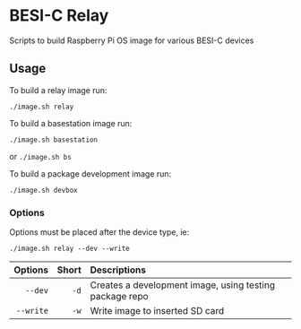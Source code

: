 # BESI-C Relay
Scripts to build Raspberry Pi OS image for various BESI-C devices

## Usage
To build a relay image run:

	./image.sh relay

To build a basestation image run:

	./image.sh basestation

or `./image.sh bs`

To build a package development image run:

	./image.sh devbox

### Options
Options must be placed after the device type, ie:

	./image.sh relay --dev --write

| Options | Short | Descriptions |
|--------:|------:|:---|
|  `--dev`|   `-d`| Creates a development image, using testing package repo |
|`--write`|   `-w`| Write image to inserted SD card |
